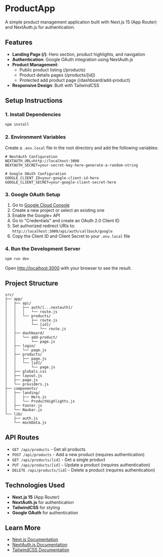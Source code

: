 # ProductApp

A simple product management application built with Next.js 15 (App Router) and NextAuth.js for authentication.

## Features

- **Landing Page (/)**: Hero section, product highlights, and navigation
- **Authentication**: Google OAuth integration using NextAuth.js
- **Product Management**:
  - Public product listing (/products)
  - Product details pages (/products/[id])
  - Protected add product page (/dashboard/add-product)
- **Responsive Design**: Built with TailwindCSS

## Setup Instructions

### 1. Install Dependencies

```bash
npm install
```

### 2. Environment Variables

Create a `.env.local` file in the root directory and add the following variables:

```env
# NextAuth Configuration
NEXTAUTH_URL=http://localhost:3000
NEXTAUTH_SECRET=your-secret-key-here-generate-a-random-string

# Google OAuth Configuration
GOOGLE_CLIENT_ID=your-google-client-id-here
GOOGLE_CLIENT_SECRET=your-google-client-secret-here
```

### 3. Google OAuth Setup

1. Go to [Google Cloud Console](https://console.cloud.google.com/)
2. Create a new project or select an existing one
3. Enable the Google+ API
4. Go to "Credentials" and create an OAuth 2.0 Client ID
5. Set authorized redirect URIs to: `http://localhost:3000/api/auth/callback/google`
6. Copy the Client ID and Client Secret to your `.env.local` file

### 4. Run the Development Server

```bash
npm run dev
```

Open [http://localhost:3000](http://localhost:3000) with your browser to see the result.

## Project Structure

```
src/
├── app/
│   ├── api/
│   │   ├── auth/[...nextauth]/
│   │   │   └── route.js
│   │   └── products/
│   │       ├── route.js
│   │       └── [id]/
│   │           └── route.js
│   ├── dashboard/
│   │   └── add-product/
│   │       └── page.js
│   ├── login/
│   │   └── page.js
│   ├── products/
│   │   ├── page.js
│   │   └── [id]/
│   │       └── page.js
│   ├── globals.css
│   ├── layout.js
│   ├── page.js
│   └── providers.js
├── components/
│   ├── landing/
│   │   ├── Hero.js
│   │   └── ProductHighlights.js
│   ├── Footer.js
│   └── Navbar.js
└── lib/
    ├── auth.js
    └── mockData.js
```

## API Routes

- `GET /api/products` - Get all products
- `POST /api/products` - Add a new product (requires authentication)
- `GET /api/products/[id]` - Get a single product
- `PUT /api/products/[id]` - Update a product (requires authentication)
- `DELETE /api/products/[id]` - Delete a product (requires authentication)

## Technologies Used

- **Next.js 15** (App Router)
- **NextAuth.js** for authentication
- **TailwindCSS** for styling
- **Google OAuth** for authentication

## Learn More

- [Next.js Documentation](https://nextjs.org/docs)
- [NextAuth.js Documentation](https://next-auth.js.org/)
- [TailwindCSS Documentation](https://tailwindcss.com/docs)